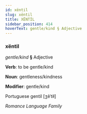 ```yaml
---
id: xëntil
slug: xëntil
title: XËNTİL
sidebar_position: 414
hoverText: gentle/kind § Adjective
---
```


### xëntil

*gentle/kind* **§** Adjective

**Verb**: to be gentle/kind

**Noun**: gentleness/kindness

**Modifier**: gentle/kind

Portuguese gentil [ʒẽˈtiɫ]

*Romance Language Family*